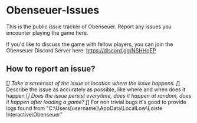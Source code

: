 # Obenseuer-Issues

This is the public issue tracker of Obenseuer. Report any issues you encounter playing the game here.

If you'd like to discuss the game with fellow players, you can join the Obenseuer Discord Server here: https://discord.gg/NSHHqEP

## How to report an issue?

[*] Take a screensot of the issue or location where the issue happens.
[*] Describe the issue as accurately as possible, like where and when does it happen
[*] Does the issue persist everytime, does it happen at random, does it happen after loading a game?
[*] For non trivial bugs it's good to provide logs found from "C:\Users\[username]\AppData\LocalLow\Loiste Interactive\Obenseuer"
